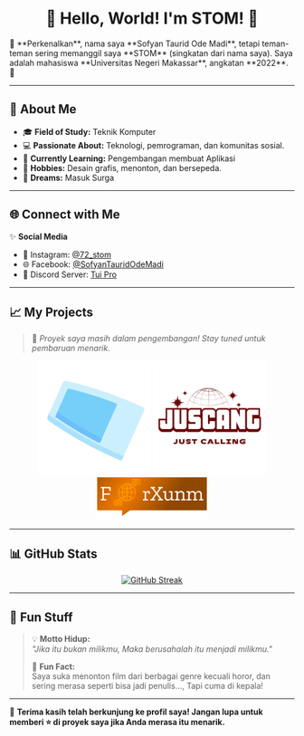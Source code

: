 <div align="center">
  
# 🌟 Hello, World! I'm STOM! 🌟
</div>
👋 **Perkenalkan**, nama saya **Sofyan Taurid Ode Madi**, tetapi teman-teman sering memanggil saya **STOM** (singkatan dari nama saya).  
Saya adalah mahasiswa **Universitas Negeri Makassar**, angkatan **2022**. 🚀  

---

## 🎯 **About Me**
- 🎓 **Field of Study:** Teknik Komputer
- 💻 **Passionate About:** Teknologi, pemrograman, dan komunitas sosial.  
- 🌱 **Currently Learning:** Pengembangan membuat Aplikasi
- 🎨 **Hobbies:** Desain grafis, menonton, dan bersepeda.  
- 🚀 **Dreams:** Masuk Surga

---

## 🌐 **Connect with Me**

✨ **Social Media**  
- 📸 Instagram: [@72_stom](https://www.instagram.com/72_stom/)  
- 🌐 Facebook: [@SofyanTauridOdeMadi](https://facebook.com/SofyanTauridOdeMadi)  
- 💬 Discord Server: [Tui Pro](https://discord.tuipro.xyz/)

---

## 📈 **My Projects**

> 🚧 *Proyek saya masih dalam pengembangan! Stay tuned untuk pembaruan menarik.*

<div align="center">
  <img src="https://github.com/SofyanTauridOdeMadi/Minum-Yuk/blob/main/app/src/main/res/drawable/gelas.png" alt="Minum Yuk" width="200">
  <img src="https://github.com/SofyanTauridOdeMadi/juscang/blob/master/assets/logo.png" alt="Juscang" width="200">
  <img src="https://github.com/SofyanTauridOdeMadi/Forxunm/blob/master/assets/logo.png" alt="Forxunm" width="200">
</div>

---

## 📊 GitHub Stats
<div align="center">
  
[![GitHub Streak](https://github-readme-streak-stats.herokuapp.com/?user=sofyantauridodemadi&theme=tokyonight)](https://github.com/DenverCoder1/github-readme-streak-stats)
</div>

---

## 🎨 **Fun Stuff**

> 💡 **Motto Hidup:**  
> _"Jika itu bukan milikmu, Maka berusahalah itu menjadi milikmu."_  
>  
> 🌈 **Fun Fact:**  
> Saya suka menonton film dari berbagai genre kecuali horor, dan sering merasa seperti bisa jadi penulis..., Tapi cuma di kepala!  

---

🎉 **Terima kasih telah berkunjung ke profil saya! Jangan lupa untuk memberi ⭐ di proyek saya jika Anda merasa itu menarik.**

